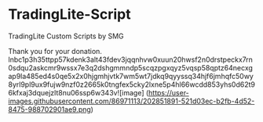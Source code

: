 # TradingLite-Script
TradingLite Custom Scripts by SMG

Thank you for your donation.
lnbc1p3h35ttpp57kdenk3alt43fdev3jqqnhvw0xuun20hwsf2n0drstpeckx7rn0sdqu2askcmr9wssx7e3q2dshgmmndp5scqzpgxqyz5vqsp58qptz64necxgap9la485ed4s0qe5x2x0hjgmhjvtk7wm5wt7jdkq9qyyssq34hjf6jmhqfc50wy8yrl9pl9ux9fujw9nzf0z2665k0tngfex5cky2lxne5p4hl66wcdd853yhs0d62t96kfxaj3dquejzlt8nu06ssp6w343v![image]
(https://user-images.githubusercontent.com/86971113/202851891-521d03ec-b2fb-4d52-8475-988702901ae9.png)


